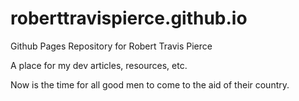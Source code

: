 # roberttravispierce.github.io
Github Pages Repository for Robert Travis Pierce

A place for my dev articles, resources, etc.

Now is the time for all good men to come to the aid of their country.
